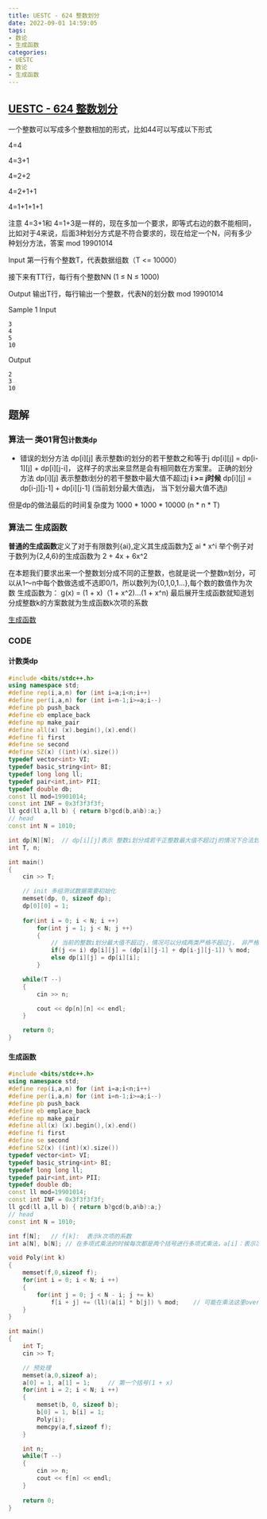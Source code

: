 ```yaml
---
title: UESTC - 624 整数划分
date: 2022-09-01 14:59:05
tags:
- 数论
- 生成函数
categories:
- UESTC
- 数论
- 生成函数
---
```


## [UESTC - 624 整数划分](https://vjudge.net/problem/UESTC-624#author=0)
一个整数可以写成多个整数相加的形式，比如44可以写成以下形式

4=4

4=3+1

4=2+2

4=2+1+1

4=1+1+1+1

注意 4=3+1和 4=1+3是一样的，现在多加一个要求，即等式右边的数不能相同，比如对于4来说，后面3种划分方式是不符合要求的，现在给定一个N，问有多少种划分方法，答案 mod 19901014

Input
第一行有个整数T，代表数据组数（T <= 10000）

接下来有TT行，每行有个整数NN (1 ≤ N ≤ 1000)

Output
输出T行，每行输出一个整数，代表N的划分数 mod 19901014

Sample 1
Input
```
3
4
5
10
```
Output
```
2
3
10
```

## 题解

### 算法一 类01背包`计数类dp`
* 错误的划分方法 dp[i][j] 表示整数i的划分的若干整数之和等于j
 dp[i][j] = dp[i-1][j] + dp[i][j-i]， 这样子的求出来显然是会有相同数在方案里。
正确的划分方法 dp[i][j] 表示整数i划分的若干整数中最大值不超过j
 **i >= j时候**   dp[i][j] = dp[i-j][j-1] + dp[i][j-1] (当前划分最大值选j， 当下划分最大值不选j)

但是dp的做法最后的时间复杂度为 1000 * 1000 * 10000 (n * n * T)

### 算法二 生成函数
**普通的生成函数**定义了对于有限数列{ai},定义其生成函数为∑ ai * x^i
举个例子对于数列为{2,4,6}的生成函数为 2 + 4x + 6x^2

在本题我们要求出来一个整数划分成不同的正整数，也就是说一个整数n划分，可以从1～n中每个数做选或不选即0/1，所以数列为{0,1,0,1...},每个数的数值作为次数
生成函数为：
g(x) = (1 + x)（1 + x^2)...(1 + x^n)
最后展开生成函数就知道划分成整数k的方案数就为生成函数k次项的系数

[生成函数](https://zhuanlan.zhihu.com/p/106522599)

### CODE
#### 计数类dp
```C++
#include <bits/stdc++.h>
using namespace std;
#define rep(i,a,n) for (int i=a;i<n;i++)
#define per(i,a,n) for (int i=n-1;i>=a;i--)
#define pb push_back
#define eb emplace_back
#define mp make_pair
#define all(x) (x).begin(),(x).end()
#define fi first
#define se second
#define SZ(x) ((int)(x).size())
typedef vector<int> VI;
typedef basic_string<int> BI;
typedef long long ll;
typedef pair<int,int> PII;
typedef double db;
const ll mod=19901014;
const int INF = 0x3f3f3f3f;
ll gcd(ll a,ll b) { return b?gcd(b,a%b):a;}
// head
const int N = 1010;

int dp[N][N];  // dp[i][j]表示 整数i划分成若干正整数最大值不超过j的情况下合法划分方案数
int T, n;

int main()
{
    cin >> T;

    // init 多组测试数据需要初始化
    memset(dp, 0, sizeof dp);
    dp[0][0] = 1;
    
    for(int i = 0; i < N; i ++)
        for(int j = 1; j < N; j ++)
        {
            // 当前的整数i划分最大值不超过j，情况可以分成两类严格不超过j， 非严格不超过j（也就是选j和不选j的情况）
            if(j <= i) dp[i][j] = (dp[i][j-1] + dp[i-j][j-1]) % mod;
            else dp[i][j] = dp[i][i];
        }        

    while(T --)
    {
        cin >> n;

        cout << dp[n][n] << endl;
    }

    return 0;
}
```

#### 生成函数
```C++
#include <bits/stdc++.h>
using namespace std;
#define rep(i,a,n) for (int i=a;i<n;i++)
#define per(i,a,n) for (int i=n-1;i>=a;i--)
#define pb push_back
#define eb emplace_back
#define mp make_pair
#define all(x) (x).begin(),(x).end()
#define fi first
#define se second
#define SZ(x) ((int)(x).size())
typedef vector<int> VI;
typedef basic_string<int> BI;
typedef long long ll;
typedef pair<int,int> PII;
typedef double db;
const ll mod=19901014;
const int INF = 0x3f3f3f3f;
ll gcd(ll a,ll b) { return b?gcd(b,a%b):a;}
// head
const int N = 1010;

int f[N];   // f[k]:  表示k次项的系数 
int a[N], b[N]; // 在多项式乘法的时候每次都是两个括号进行多项式乘法，a[i]：表示次数为i的系数

void Poly(int k)
{
    memset(f,0,sizeof f);
    for(int i = 0; i < N; i ++)
    {
        for(int j = 0; j < N - i; j += k)
            f[i + j] += (ll)(a[i] * b[j]) % mod;    // 可能在乘法这里overflow所以先强制类型转化
    }
}

int main()
{
    int T;
    cin >> T;

    // 预处理
    memset(a,0,sizeof a);
    a[0] = 1, a[1] = 1;     // 第一个括号(1 + x)
    for(int i = 2; i < N; i ++)
    {
        memset(b, 0, sizeof b);
        b[0] = 1, b[i] = 1;
        Poly(i);
        memcpy(a,f,sizeof f);
    }

    int n;
    while(T --)
    {
        cin >> n;
        cout << f[n] << endl;
    }
    
    return 0;
}
```